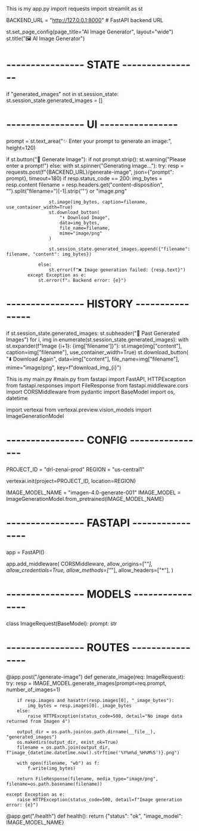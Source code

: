 This is my app.py
import requests
import streamlit as st

BACKEND_URL = "http://127.0.0.1:8000"  # FastAPI backend URL

st.set_page_config(page_title="AI Image Generator", layout="wide")
st.title("🖼️ AI Image Generator")

# ---------------- STATE ----------------
if "generated_images" not in st.session_state:
    st.session_state.generated_images = []

# ---------------- UI ----------------
prompt = st.text_area("✨ Enter your prompt to generate an image:", height=120)

if st.button("🚀 Generate Image"):
    if not prompt.strip():
        st.warning("Please enter a prompt!")
    else:
        with st.spinner("Generating image..."):
            try:
                resp = requests.post(f"{BACKEND_URL}/generate-image", json={"prompt": prompt}, timeout=180)
                if resp.status_code == 200:
                    img_bytes = resp.content
                    filename = resp.headers.get("content-disposition", "").split("filename=")[-1].strip('"') or "image.png"

                    st.image(img_bytes, caption=filename, use_container_width=True)
                    st.download_button(
                        "⬇️ Download Image",
                        data=img_bytes,
                        file_name=filename,
                        mime="image/png"
                    )

                    st.session_state.generated_images.append({"filename": filename, "content": img_bytes})

                else:
                    st.error(f"❌ Image generation failed: {resp.text}")
            except Exception as e:
                st.error(f"⚠️ Backend error: {e}")

# ---------------- HISTORY ----------------
if st.session_state.generated_images:
    st.subheader("📂 Past Generated Images")
    for i, img in enumerate(st.session_state.generated_images):
        with st.expander(f"Image {i+1}: {img['filename']}"):
            st.image(img["content"], caption=img["filename"], use_container_width=True)
            st.download_button(
                "⬇️ Download Again",
                data=img["content"],
                file_name=img["filename"],
                mime="image/png",
                key=f"download_img_{i}")

This is my main.py
#main.py
from fastapi import FastAPI, HTTPException
from fastapi.responses import FileResponse
from fastapi.middleware.cors import CORSMiddleware
from pydantic import BaseModel
import os, datetime

import vertexai
from vertexai.preview.vision_models import ImageGenerationModel

# ---------------- CONFIG ----------------
PROJECT_ID = "drl-zenai-prod"
REGION = "us-central1"

vertexai.init(project=PROJECT_ID, location=REGION)

IMAGE_MODEL_NAME = "imagen-4.0-generate-001"
IMAGE_MODEL = ImageGenerationModel.from_pretrained(IMAGE_MODEL_NAME)

# ---------------- FASTAPI ----------------
app = FastAPI()

app.add_middleware(
    CORSMiddleware,
    allow_origins=["*"],
    allow_credentials=True,
    allow_methods=["*"],
    allow_headers=["*"],
)

# ---------------- MODELS ----------------
class ImageRequest(BaseModel):
    prompt: str

# ---------------- ROUTES ----------------
@app.post("/generate-image")
def generate_image(req: ImageRequest):
    try:
        resp = IMAGE_MODEL.generate_images(prompt=req.prompt, number_of_images=1)

        if resp.images and hasattr(resp.images[0], "_image_bytes"):
            img_bytes = resp.images[0]._image_bytes
        else:
            raise HTTPException(status_code=500, detail="No image data returned from Imagen 4")

        output_dir = os.path.join(os.path.dirname(__file__), "generated_images")
        os.makedirs(output_dir, exist_ok=True)
        filename = os.path.join(output_dir, f"image_{datetime.datetime.now().strftime('%Y%m%d_%H%M%S')}.png")

        with open(filename, "wb") as f:
            f.write(img_bytes)

        return FileResponse(filename, media_type="image/png", filename=os.path.basename(filename))

    except Exception as e:
        raise HTTPException(status_code=500, detail=f"Image generation error: {e}")

@app.get("/health")
def health():
    return {"status": "ok", "image_model": IMAGE_MODEL_NAME}
            

